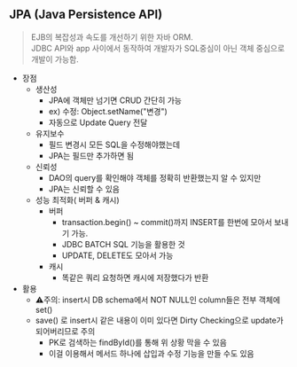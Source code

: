 ## JPA (Java Persistence API)
> EJB의 복잡성과 속도를 개선하기 위한 자바 ORM.<br>
> JDBC API와 app 사이에서 동작하여 개발자가 SQL중심이 아닌 객체 중심으로 개발이 가능함.
* 장점
  * 생산성
    * JPA에 객체만 넘기면 CRUD 간단히 가능
    * ex) 수정: Object.setName("변경")
    * 자동으로 Update Query 전달
  * 유지보수
    * 필드 변경시 모든 SQL을 수정해야했는데
    * JPA는 필드만 추가하면 됨
  * 신뢰성
    * DAO의 query를 확인해야 객체를 정확히 반환했는지 알 수 있지만
    * JPA는 신뢰할 수 있음
  * 성능 최적화( 버퍼 & 캐시)
    * 버퍼
      * transaction.begin() ~ commit()까지 INSERT를 한번에 모아서 보내기 가능.
      * JDBC BATCH SQL 기능을 활용한 것
      * UPDATE, DELETE도 모아서 가능
    * 캐시
      * 똑같은 쿼리 요청하면 캐시에 저장했다가 반환
* 활용
  * ⚠️주의: insert시 DB schema에서 NOT NULL인 column들은 전부 객체에 set()
  * save() 로 insert시 같은 내용이 이미 있다면 Dirty Checking으로 update가 되어버리므로 주의
    * PK로 검색하는 findById()를 통해 위 상황 막을 수 있음
    * 이걸 이용해서 메서드 하나에 삽입과 수정 기능을 만들 수도 있음